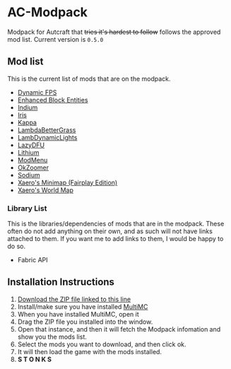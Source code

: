<!--
@format
cSpell:word Autcraft Architectury Optifabric Optifine Xaero DFU
-->

# AC-Modpack

Modpack for Autcraft that ~~tries it's hardest to follow~~ follows the approved mod list. Current version is `0.5.0`

## Mod list

This is the current list of mods that are on the modpack.

- [Dynamic FPS](https://modrinth.com/mod/dynamic-fps)
- [Enhanced Block Entities](https://modrinth.com/mod/ebe)
- [Indium](https://modrinth.com/mod/indium)
- [Iris](https://modrinth.com/mod/iris)
- [Kappa](https://modrinth.com/mod/kappa)
- [LambdaBetterGrass](https://modrinth.com/mod/lambdabettergrass)
- [LambDynamicLights](https://modrinth.com/mod/lambdynamiclights)
- [LazyDFU](https://modrinth.com/mod/lazydfu)
- [Lithium](https://modrinth.com/mod/lithium)
- [ModMenu](https://modrinth.com/mod/modmenu)
- [OkZoomer](https://modrinth.com/mod/ok-zoomer)
- [Sodium](https://modrinth.com/mod/sodium)
- [Xaero's Minimap (Fairplay Edition)](https://www.curseforge.com/minecraft/mc-mods/xaeros-minimap-fair-play-edition)
- [Xaero's World Map](https://www.curseforge.com/minecraft/mc-mods/xaeros-world-map)

### Library List

This is the libraries/dependencies of mods that are in the modpack. These often do not add anything on their own, and as such will not have links attached to them. If you want me to add links to them, I would be happy to do so.

- Fabric API

## Installation Instructions

1. [Download the ZIP file linked to this line](AC-Modpack.zip)
2. Install/make sure you have installed [MultiMC](https://multimc.org/)
3. When you have installed MultiMC, open it
4. Drag the ZIP file you installed into the window.
5. Open that instance, and then it will fetch the Modpack infomation and show you the mods list.
6. Select the mods you want to download, and then click ok.
7. It will then load the game with the mods installed.
8. **S T O N K S**
